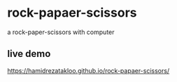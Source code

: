 # rock-papaer-scissors
a rock-paper-scissors with computer
## live demo
https://hamidrezatakloo.github.io/rock-papaer-scissors/

